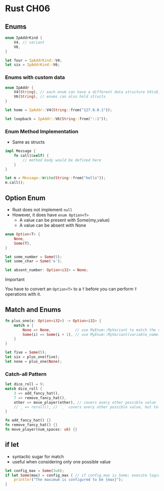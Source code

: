 # Rust CH06

## Enums

```rust
enum IpAddrKind {
    V4, // variant
    V6,
}

let four = IpAddrKind::V4;
let six = IpAddrKind::V6;
```

### Enums with custom data

```rust
enum IpAddr {
    V4(String), // each enum can have a different data structure V4(u8, u8, u8, u8), V6(String)
    V6(String), // enums can also hold structs
}

let home = IpAddr::V4(String::from("127.0.0.1"));

let loopback = IpAddr::V6(String::from("::1"));
```

### Enum Method Implementation

- Same as structs

```rust
impl Message {
    fn call(&self) {
        // method body would be defined here
    }
}

let m = Message::Write(String::from("hello"));
m.call();
```

## Option Enum

- Rust does not implement `null`
- However, it does have `enum Option<T>`
  - A value can be present with Some(my_value)
  - A value can be absent with None

```rust
enum Option<T> {
    None,
    Some(T),
}

let some_number = Some(5);
let some_char = Some('e');

let absent_number: Option<i32> = None;
```

> [!IMPORTANT]
> You have to convert an `Option<T>` to a `T` before you can perform `T` operations with it.

## Match and Enums

```rust
fn plus_one(x: Option<i32>) -> Option<i32> {
    match x {
        None => None,           // use MyEnum::MyVariant to match the variant
        Some(i) => Some(i + 1), // use MyEnum::MyVariant(variable_name) to access data stored by the variant
    }
}

let five = Some(5);
let six = plus_one(five);
let none = plus_one(None);
```

### Catch-all Pattern

```rust
let dice_roll = 9;
match dice_roll {
    3 => add_fancy_hat(),
    7 => remove_fancy_hat(),
    other => move_player(other), // covers every other possible value
    // _ => reroll(), // `_` covers every other possible value, but tells Rust that this variable will not be used
}

fn add_fancy_hat() {}
fn remove_fancy_hat() {}
fn move_player(num_spaces: u8) {}
```

## if let

- syntactic sugar for match
- useful when considering only one possible value

```rust
let config_max = Some(3u8);
if let Some(max) = config_max { // if config_max is Some; execute logic else ignore
    println!("The maximum is configured to be {max}");
}
```